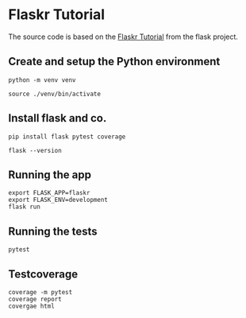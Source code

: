 # Flaskr Tutorial

The source code is based on the [Flaskr Tutorial](http://flask.pocoo.org/docs/1.0/tutorial/) from the flask project.

## Create and setup the Python environment
``` 
python -m venv venv
```

``` 
source ./venv/bin/activate
```

## Install flask and co.
``` 
pip install flask pytest coverage
```

``` 
flask --version
```

## Running the app
``` 
export FLASK_APP=flaskr
export FLASK_ENV=development
flask run
```


## Running the tests

``` 
pytest
```


## Testcoverage

``` 
coverage -m pytest
coverage report
covergae html
```
